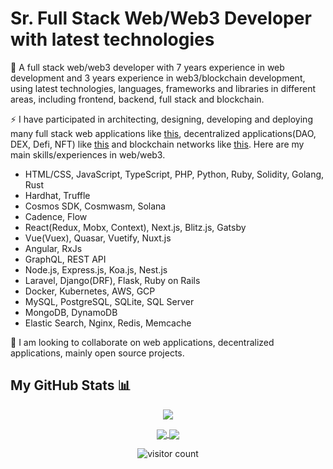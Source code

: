 
# Sr. Full Stack Web/Web3 Developer with latest technologies

🔭 A full stack web/web3 developer with 7 years experience in web development and 3 years experience in web3/blockchain development, using latest technologies, languages, frameworks and libraries in different areas, including frontend, backend, full stack and blockchain.

⚡ I have participated in architecting, designing, developing and deploying many full stack web applications like [this](https://brevanhoward.com), decentralized applications(DAO, DEX, Defi, NFT) like [this](https://www.klimadao.finance) and blockchain networks like [this](https://kira.network). Here are my main skills/experiences in web/web3.

- HTML/CSS, JavaScript, TypeScript, PHP, Python, Ruby, Solidity, Golang, Rust
- Hardhat, Truffle
- Cosmos SDK, Cosmwasm, Solana
- Cadence, Flow
- React(Redux, Mobx, Context), Next.js, Blitz.js, Gatsby
- Vue(Vuex), Quasar, Vuetify, Nuxt.js
- Angular, RxJs
- GraphQL, REST API
- Node.js, Express.js, Koa.js, Nest.js
- Laravel, Django(DRF), Flask, Ruby on Rails
- Docker, Kubernetes, AWS, GCP
- MySQL, PostgreSQL, SQLite, SQL Server
- MongoDB, DynamoDB
- Elastic Search, Nginx, Redis, Memcache

👯 I am looking to collaborate on web applications, decentralized applications, mainly open source projects.

## My GitHub Stats 📊
<p align="center">
	<a href="https://github.com/mastercodercat">
		<img align="center" src="https://github-profile-trophy.vercel.app/?username=mastercodercat" />
	</a>
</p>
<p align="center">
	<a href="https://github.com/mastercodercat">
		<img align="center" src="https://github-readme-stats.vercel.app/api/top-langs/?username=mastercodercat&langs_count=8&layout=compact&card_width=260&hide=html,scss,makefile,ruby,css,less" />
	</a>
	<a href="https://github.com/mastercodercat">
		<img align="center" src="https://github-readme-stats.vercel.app/api?username=mastercodercat&show_icons=true&theme=dracula" />
	</a>
</p>

<p align="center">
	<img src="https://visitor-badge.glitch.me/badge?page_id=mastercodercat.mastercodercat" alt="visitor count"/>
</p>
